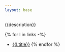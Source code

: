 ```yaml
---
layout: base
---
```


{{description}}

{% for l in links -%}
- [{{l.title}}]({{l.url}})
{% endfor %}